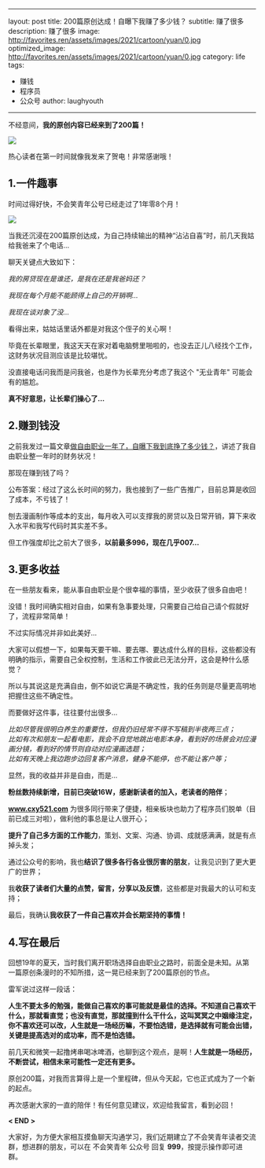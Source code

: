  ---
layout: post
title: 200篇原创达成！自曝下我赚了多少钱？
subtitle: 赚了很多
description: 赚了很多
image: http://favorites.ren/assets/images/2021/cartoon/yuan/0.jpg
optimized_image: http://favorites.ren/assets/images/2021/cartoon/yuan/0.jpg
category: life
tags:
  - 赚钱
  - 程序员
  - 公众号
author: laughyouth
---


不经意间，**我的原创内容已经来到了200篇！**

![](http://favorites.ren/assets/images/2021/cartoon/yuan/640.jpeg)

热心读者在第一时间就像我发来了贺电！非常感谢哦！

## 1.一件趣事

时间过得好快，不会笑青年公号已经走过了1年零8个月！

![](http://favorites.ren/assets/images/2021/cartoon/yuan/640.png)

当我还沉浸在200篇原创达成，为自己持续输出的精神“沾沾自喜”时，前几天我姑给我爸来了个电话...

聊天关键点大致如下：

*我的房贷现在是谁还，是我在还是我爸妈还？*

*我现在每个月能不能顾得上自己的开销啊...*

*我现在谈对象了没...*

看得出来，姑姑话里话外都是对我这个侄子的关心啊！

毕竟在长辈眼里，我这天天在家对着电脑劈里啪啦的，也没去正儿八经找个工作，这财务状况目测应该是比较堪忧。

没直接电话问我而是问我爸，也是作为长辈充分考虑了我这个 "无业青年" 可能会有的尴尬。

**真不好意思，让长辈们操心了...**

## 2.赚到钱没

之前我发过一篇文章[做自由职业一年了，自曝下我到底挣了多少钱？](http://mp.weixin.qq.com/s?__biz=MjM5MTExNzI0Mw==&mid=2649587808&idx=1&sn=03c1c1909ca5783db7ae805b1b485e21&chksm=bea35ab489d4d3a27aa616b815992d00cc4f0f8bb8ffb859ed337dbe4d1c5ee2d45cb796f564&scene=21#wechat_redirect)，讲述了我自由职业整一年时的财务状况！

那现在赚到钱了吗？

公布答案：经过了这么长时间的努力，我也接到了一些广告推广，目前总算是收回了成本，不亏钱了！

刨去漫画制作等成本的支出，每月收入可以支撑我的房贷以及日常开销，算下来收入水平和我写代码时其实差不多。

但工作强度却比之前大了很多，**以前最多996，现在几乎007...**

## 3.更多收益

在一些朋友看来，能从事自由职业是个很幸福的事情，至少收获了很多自由吧！

没错！我时间确实相对自由，如果有急事要处理，只需要自己给自己请个假就好了，流程非常简单！

不过实际情况并非如此美好...

大家可以假想一下，如果每天要干嘛、要去哪、要达成什么样的目标，这些都没有明确的指示，需要自己全权控制，生活和工作彼此已无法分开，这会是种什么感觉？

所以与其说这是充满自由，倒不如说它满是不确定性，我的任务则是尽量更高明地把握住这些不确定性。

而要做好这件事，往往要付出很多...

*比如尽管我很明白养生的重要性，但我仍旧经常不得不写稿到半夜两三点；*  
*比如有次和朋友一起看电影，我会不自觉地跳出电影本身，看到好的场景会对应漫画分镜，看到好的情节则自动对应漫画选题；*  
*比如有天晚上我边跑步边回复客户消息，健身不能停，也不能让客户等；*  

显然，我的收益并非是自由，而是...

**粉丝数持续新增，目前已突破16W，感谢新读者的加入，老读者的陪伴**；

**www.cxy521.com** 为很多同行带来了便捷，相亲板块也助力了程序员们脱单（目前已成三对啦），做利他的事总是让人很开心；

**提升了自己多方面的工作能力**，策划、文案、沟通、协调、成就感满满，就是有点掉头发；

通过公众号的影响，我也**结识了很多各行各业很厉害的朋友**，让我见识到了更大更广的世界；

我**收获了读者们大量的点赞，留言，分享以及反馈**，这些都是对我最大的认可和支持；

最后，我确认**我收获了一件自己喜欢并会长期坚持的事情！**

## 4.写在最后

回想19年的夏天，当时我们离开职场选择自由职业之路时，前面全是未知。从第一篇原创条漫时的不知所措，这一晃已经来到了200篇原创的节点。

雷军说过这样一段话：

**人生不要太多的勉强，能做自己喜欢的事可能就是最佳的选择。不知道自己喜欢干什么，那就看直觉；也没有直觉，那就撞到什么干什么，这叫冥冥之中姻缘注定，你不喜欢还可以改，人生就是一场经历嘛，不要怕选错，是选择就有可能会出错，关键是提高选对的成功率，而不是怕选错。**

前几天和微笑一起撸烤串喝冰啤酒，也聊到这个观点，是啊！**人生就是一场经历，不断尝试，相信未来可能性一定还有更多。**

原创200篇，对我而言算得上是一个里程碑，但从今天起，它也正式成为了一个新的起点。

再次感谢大家的一直的陪伴！有任何意见建议，欢迎给我留言，看到必回！



**< END >**

大家好，为方便大家相互摸鱼聊天沟通学习，我们近期建立了不会笑青年读者交流群，想进群的朋友，可以在 不会笑青年 公众号 回复 **999**，按提示操作即可进群。